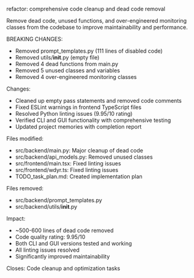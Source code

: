 refactor: comprehensive code cleanup and dead code removal

Remove dead code, unused functions, and over-engineered monitoring classes
from the codebase to improve maintainability and performance.

BREAKING CHANGES:
- Removed prompt_templates.py (111 lines of disabled code)
- Removed utils/__init__.py (empty file)
- Removed 4 dead functions from main.py
- Removed 5 unused classes and variables
- Removed 4 over-engineered monitoring classes

Changes:
- Cleaned up empty pass statements and removed code comments
- Fixed ESLint warnings in frontend TypeScript files
- Resolved Python linting issues (9.95/10 rating)
- Verified CLI and GUI functionality with comprehensive testing
- Updated project memories with completion report

Files modified:
- src/backend/main.py: Major cleanup of dead code
- src/backend/api_models.py: Removed unused classes
- src/frontend/main.tsx: Fixed linting issues
- src/frontend/wdyr.ts: Fixed linting issues
- TODO_task_plan.md: Created implementation plan

Files removed:
- src/backend/prompt_templates.py
- src/backend/utils/__init__.py

Impact:
- ~500-600 lines of dead code removed
- Code quality rating: 9.95/10
- Both CLI and GUI versions tested and working
- All linting issues resolved
- Significantly improved maintainability

Closes: Code cleanup and optimization tasks